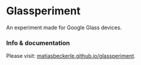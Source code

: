 # Glassperiment

An experiment made for Google Glass devices.

### Info & documentation

Please visit: [matiasbeckerle.github.io/glassperiment](http://matiasbeckerle.github.io/glassperiment/).
